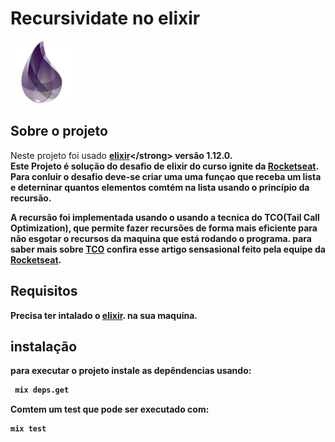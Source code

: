 
# Recursividate no elixir
<div>
<a href="https://elixir-lang.org">
    <img style="height: 100px; width: auto; text-align: center;" src="./assets/elixir-icon.png" alt="logo elixir" title="elixir"/>
</a>
</div>

## Sobre o projeto
Neste projeto foi usado <strong>[elixir]("https://elixir-lang.org")</strong> versão 1.12.0.<br>
Este Projeto é solução do desafio de elixir do curso ignite da [Rocketseat]("https://github.com/rocketseat-education").
Para conluir o desafio deve-se criar uma uma funçao que receba um lista e deterninar
quantos elementos comtém na lista usando o princípio da recursão.

A recursão foi implementada usando o usando a tecnica do TCO(Tail Call Optimization), que permite 
fazer recursões de forma mais eficiente para não esgotar o recursos da maquina que está rodando o programa.
para saber mais sobre [TCO](https://www.notion.so/Recursividade-e-Tail-Call-Optimization-79f2a8103b174d6db58d8bea19546c0d) confira esse artigo sensasional feito pela equipe da [Rocketseat]("https://github.com/rocketseat-education").

## Requisitos

Precisa ter intalado o [elixir]("https://elixir-lang.org"). na sua maquina.

## instalação
para executar o projeto instale as depêndencias usando:

```sh
 mix deps.get
```
Comtem um test que pode ser executado com:

```sh
mix test
```


